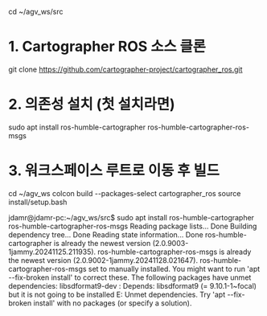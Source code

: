 cd ~/agv_ws/src

# 1. Cartographer ROS 소스 클론
git clone https://github.com/cartographer-project/cartographer_ros.git

# 2. 의존성 설치 (첫 설치라면)
sudo apt install ros-humble-cartographer ros-humble-cartographer-ros-msgs

# 3. 워크스페이스 루트로 이동 후 빌드
cd ~/agv_ws
colcon build --packages-select cartographer_ros
source install/setup.bash


jdamr@jdamr-pc:~/agv_ws/src$ sudo apt install ros-humble-cartographer ros-humble-cartographer-ros-msgs
Reading package lists... Done
Building dependency tree... Done
Reading state information... Done
ros-humble-cartographer is already the newest version (2.0.9003-1jammy.20241125.211935).
ros-humble-cartographer-ros-msgs is already the newest version (2.0.9002-1jammy.20241128.021647).
ros-humble-cartographer-ros-msgs set to manually installed.
You might want to run 'apt --fix-broken install' to correct these.
The following packages have unmet dependencies:
 libsdformat9-dev : Depends: libsdformat9 (= 9.10.1-1~focal) but it is not going to be installed
E: Unmet dependencies. Try 'apt --fix-broken install' with no packages (or specify a solution).
